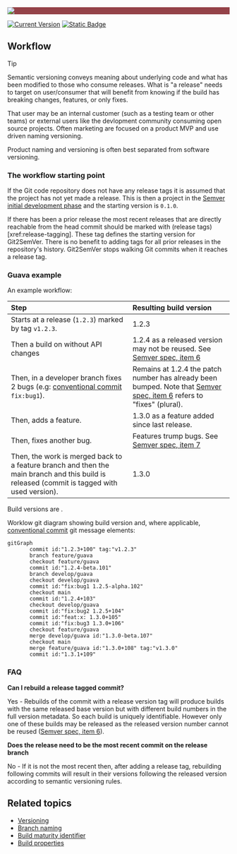 ﻿---
uid: workflow
---

<div style="background-color:#944248;padding:0px;margin-bottom:0.5em">
  <img src="https://noetictools.github.io/Git2SemVer.MSBuild/Images/Git2SemVer_banner_840x70.png"/>
</div>

[![Current Version](https://img.shields.io/nuget/v/NoeticTools.Git2SemVer.MSBuild?label=Git2SemVer.MSBuild)](https://www.nuget.org/packages/NoeticTools.Git2SemVer.MsBuild)
<a href="https://github.com/NoeticTools/Git2SemVer">
  ![Static Badge](https://img.shields.io/badge/GitHub%20project-944248?logo=github)
</a>

<style>
th {
  text-align: left;
}
</style>

## Workflow

> [!TIP]
> Semantic versioning conveys meaning about underlying code and what has been modified to those who consume releases.
> What is "a release" needs to target on user/consumer that will benefit from knowing if the build has breaking changes, features, or only fixes.
>
> That user may be an internal customer (such as a testing team or other teams) or external users like the devlopment community consuming open source projects.
> Often marketing are focused on a product MVP and use driven naming versioning.
>
> Product naming and versioning is often best separated from software versioning.

### The workflow starting point

If the Git code repository does not have any release tags it is assumed that the project has not yet made a release. 
This is then a project in the [Semver initial development phase](https://semver.org/#how-should-i-deal-with-revisions-in-the-0yz-initial-development-phase) and the starting version is `0.1.0`.

If there has been a prior release the most recent releases that are directly reachable from the head commit should be marked with (release tags)[xref:release-tagging]. 
These tag defines the starting version for Git2SemVer. 
There is no benefit to adding tags for all prior releases in the repository's history.
Git2SemVer stops walking Git commits when it reaches a release tag.

### Guava example

An example workflow:

| Step                                                  | Resulting build version                                                         |
|:--                                                    |:--                                                                              |
| Starts at a release (`1.2.3`) marked by tag `v1.2.3`. | 1.2.3                                                                           |
| Then a build on without API changes                   | 1.2.4 as a released version may not be reused. See [Semver spec, item 6](<see href="https://semver.org/#spec-item-6">)
| Then, in a developer branch fixes 2 bugs (e.g: [conventional commit](https://www.conventionalcommits.org/en/v1.0.0/) `fix:bug1`). | Remains at 1.2.4 the patch number has already been bumped. Note that [Semver spec, item 6](https://semver.org/#spec-item-6) refers to "fixes" (plural). |
| Then, adds a feature.                                 | 1.3.0 as a feature added since last release.                                    |
| Then, fixes another bug.                              | Features trump bugs. See [Semver spec, item 7](https://semver.org/#spec-item-7) |
| Then, the work is merged back to a feature branch and then the main branch and this build is released (commit is tagged with used version). | 1.3.0 |

Build versions are .

Worklow git diagram showing build version and, where applicable, [conventional commit](https://www.conventionalcommits.org/en/v1.0.0/) git message 
elements:
```mermaid
gitGraph
       commit id:"1.2.3+100" tag:"v1.2.3"
       branch feature/guava
       checkout feature/guava
       commit id:"1.2.4-beta.101"
       branch develop/guava
       checkout develop/guava
       commit id:"fix:bug1 1.2.5-alpha.102"
       checkout main
       commit id:"1.2.4+103"
       checkout develop/guava
       commit id:"fix:bug2 1.2.5+104"
       commit id:"feat:x: 1.3.0+105"
       commit id:"fix:bug3 1.3.0+106"
       checkout feature/guava
       merge develop/guava id:"1.3.0-beta.107"
       checkout main
       merge feature/guava id:"1.3.0+108" tag:"v1.3.0"
       commit id:"1.3.1+109"
```


### FAQ

**Can I rebuild a release tagged commit?**

Yes - Rebuilds of the commit with a release version tag will produce builds with the same released base version 
but with different build numbers in the full version metadata. So each build is uniquely identifiable.
However only one of these builds may be released as the released version number cannot be reused ([Semver spec, item 6](<see href="https://semver.org/#spec-item-6">)).

**Does the release need to be the most recent commit on the release branch**

No - If it is not the most recent then, after adding a release tag, rebuilding following commits will result in their versions following the released version according to semantic versioning rules.

## Related topics

* [Versioning](xref:versioning)
* [Branch naming](xref:branch-naming)
* [Build maturity identifier](xref:maturity-identifier)
* [Build properties](xref:msbuild-properties)
